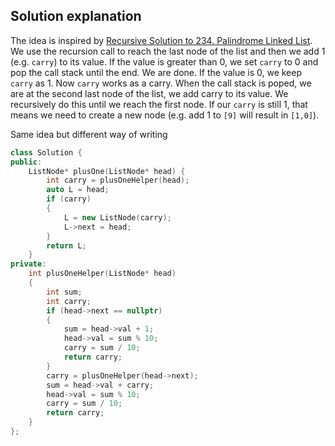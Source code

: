 ## Solution explanation

The idea is inspired by [Recursive Solution to 234. Palindrome Linked List](https://github.com/xxks-kkk/shuati/blob/master/leetcode/234-PalindromeLinkedList/palindromeLinkedList.cc).
We use the recursion call to reach the last node of the list and then we add 1 (e.g. `carry`) to its value. If
the value is greater than 0, we set `carry` to 0 and pop the call stack until the end. We are done. If the value
is 0, we keep `carry` as 1. Now `carry` works as a carry.  When the call stack is poped, we are at the second last
node of the list, we add carry to its value. We recursively do this until we reach the first node. If our `carry` is
still 1, that means we need to create a new node (e.g. add 1 to `[9]` will result in `[1,0]`).

Same idea but different way of writing

```cpp
class Solution {
public:
    ListNode* plusOne(ListNode* head) {
        int carry = plusOneHelper(head);
        auto L = head;
        if (carry)
        {
            L = new ListNode(carry);
            L->next = head;
        }
        return L;
    }
private:
    int plusOneHelper(ListNode* head)
    {
        int sum;
        int carry;
        if (head->next == nullptr)
        {
            sum = head->val + 1;
            head->val = sum % 10;
            carry = sum / 10;
            return carry;
        }
        carry = plusOneHelper(head->next);
        sum = head->val + carry;
        head->val = sum % 10;
        carry = sum / 10;
        return carry;
    }
};
```